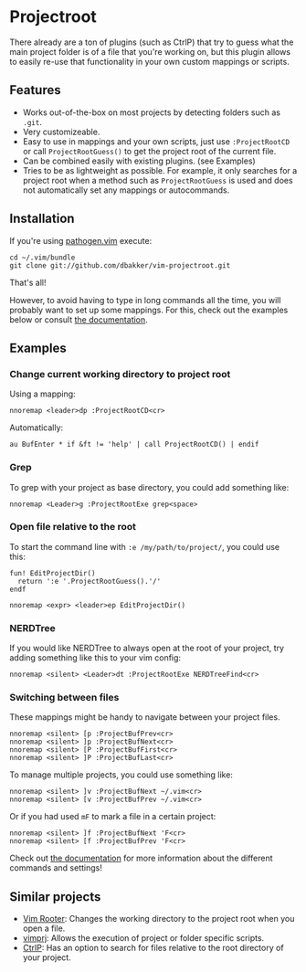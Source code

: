 Projectroot
===========
There already are a ton of plugins (such as CtrlP) that try to guess what the
main project folder is of a file that you're working on, but this plugin allows
to easily re-use that functionality in your own custom mappings or scripts.

Features
--------
  * Works out-of-the-box on most projects by detecting folders such as `.git`.
  * Very customizeable.
  * Easy to use in mappings and your own scripts, just use `:ProjectRootCD` or
    call `ProjectRootGuess()` to get the project root of the current file.
  * Can be combined easily with existing plugins. (see Examples)
  * Tries to be as lightweight as possible. For example, it only searches for
    a project root when a method such as `ProjectRootGuess` is used and does not
    automatically set any mappings or autocommands.

Installation
------------
If you're using [pathogen.vim](https://github.com/tpope/vim-pathogen) execute:

    cd ~/.vim/bundle
    git clone git://github.com/dbakker/vim-projectroot.git

That's all!

However, to avoid having to type in long commands all the time, you will
probably want to set up some mappings. For this, check out the examples below or
consult [the
documentation](https://github.com/dbakker/vim-projectroot/blob/master/doc/projectroot.txt).

Examples
--------
### Change current working directory to project root
Using a mapping:

    nnoremap <leader>dp :ProjectRootCD<cr>

Automatically:

    au BufEnter * if &ft != 'help' | call ProjectRootCD() | endif

### Grep
To grep with your project as base directory, you could add something like:

    nnoremap <Leader>g :ProjectRootExe grep<space>

### Open file relative to the root
To start the command line with `:e /my/path/to/project/`, you could use this:

    fun! EditProjectDir()
      return ':e '.ProjectRootGuess().'/'
    endf

    nnoremap <expr> <leader>ep EditProjectDir()

### NERDTree
If you would like NERDTree to always open at the root of your project, try
adding something like this to your vim config:

    nnoremap <silent> <Leader>dt :ProjectRootExe NERDTreeFind<cr>

### Switching between files
These mappings might be handy to navigate between your project files.

    nnoremap <silent> [p :ProjectBufPrev<cr>
    nnoremap <silent> ]p :ProjectBufNext<cr>
    nnoremap <silent> [P :ProjectBufFirst<cr>
    nnoremap <silent> ]P :ProjectBufLast<cr>

To manage multiple projects, you could use something like:

    nnoremap <silent> ]v :ProjectBufNext ~/.vim<cr>
    nnoremap <silent> [v :ProjectBufPrev ~/.vim<cr>

Or if you had used `mF` to mark a file in a certain project:

    nnoremap <silent> ]f :ProjectBufNext 'F<cr>
    nnoremap <silent> [f :ProjectBufPrev 'F<cr>

Check out [the
documentation](https://github.com/dbakker/vim-projectroot/blob/master/doc/projectroot.txt)
for more information about the different commands and settings!

Similar projects
----------------
  * [Vim Rooter](https://github.com/airblade/vim-rooter): Changes the working
    directory to the project root when you open a file.
  * [vimprj](https://github.com/vim-scripts/vimprj): Allows the execution of
    project or folder specific scripts.
  * [CtrlP](https://github.com/kien/ctrlp.vim): Has an option to search
    for files relative to the root directory of your project.
